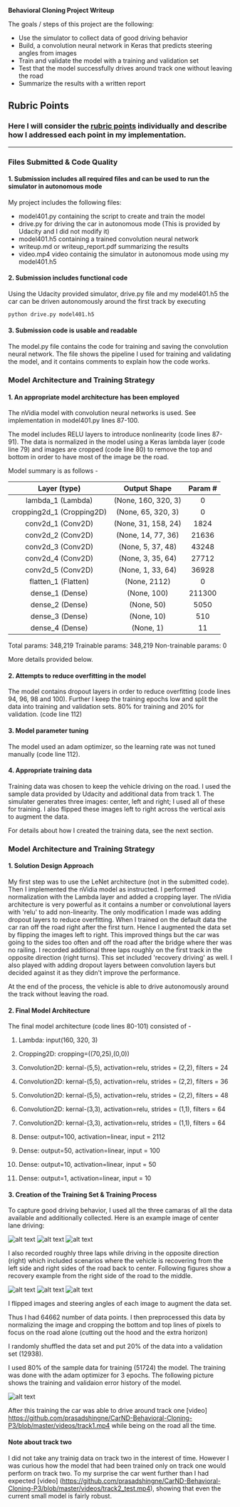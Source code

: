**Behavioral Cloning Project Writeup**

The goals / steps of this project are the following:
* Use the simulator to collect data of good driving behavior
* Build, a convolution neural network in Keras that predicts steering angles from images
* Train and validate the model with a training and validation set
* Test that the model successfully drives around track one without leaving the road
* Summarize the results with a written report


[//]: # (Image References)

[image1]: ./pictures/left_2016_12_01_13_31_15_513.jpg "Left"
[image2]: ./pictures/center_2016_12_01_13_31_15_513.jpg "Center"
[image3]: ./pictures/right_2016_12_01_13_31_15_513.jpg "Right"
[image4]: ./pictures/center_2018_08_13_05_56_33_832.jpg "Recovery Image1"
[image5]: ./pictures/center_2018_08_13_05_56_34_421.jpg "Recovery Image2"
[image6]: ./pictures/center_2018_08_13_05_56_35_146.jpg "Recovery Image3"
[image7]: ./pictures/fit_history401.png "Fit History"

## Rubric Points
### Here I will consider the [rubric points](https://review.udacity.com/#!/rubrics/432/view) individually and describe how I addressed each point in my implementation.  

---
### Files Submitted & Code Quality

#### 1. Submission includes all required files and can be used to run the simulator in autonomous mode

My project includes the following files:
* model401.py containing the script to create and train the model
* drive.py for driving the car in autonomous mode (This is provided by Udacity and I did not modify it)
* model401.h5 containing a trained convolution neural network 
* writeup.md or writeup_report.pdf summarizing the results
* video.mp4 video containig the simulator in autonomous mode using my model401.h5

#### 2. Submission includes functional code
Using the Udacity provided simulator, drive.py file and my model401.h5 the car can be driven autonomously around the first track by executing 
```sh
python drive.py model401.h5
```

#### 3. Submission code is usable and readable

The model.py file contains the code for training and saving the convolution neural network. The file shows the pipeline I used for training and validating the model, and it contains comments to explain how the code works.

### Model Architecture and Training Strategy

#### 1. An appropriate model architecture has been employed

The nVidia model with convolution neural networks is used. See implementation in model401.py lines 87-100. 

The model includes RELU layers to introduce nonlinearity (code lines 87-91). The data is normalized in the model using a Keras lambda layer (code line 79) and images are cropped (code line 80) to remove the top and bottom in order to have most of the image be the road.

Model summary is as follows - 

|Layer (type)         |        Output Shape      |        Param # |
|:------------------------:|:--------------------:|:--------------:|
|lambda_1 (Lambda)  |       (None, 160, 320, 3)    |      0       |
|cropping2d_1 (Cropping2D)  |  (None, 65, 320, 3)  |      0       |
|conv2d_1 (Conv2D)     |       (None, 31, 158, 24) |      1824    |
|conv2d_2 (Conv2D)     |       (None, 14, 77, 36)  |      21636   | 
|conv2d_3 (Conv2D)     |       (None, 5, 37, 48)   |      43248   |
|conv2d_4 (Conv2D)     |       (None, 3, 35, 64)   |      27712   |
|conv2d_5 (Conv2D)     |       (None, 1, 33, 64)   |      36928   |
|flatten_1 (Flatten)   |       (None, 2112)        |      0       |
|dense_1 (Dense)       |       (None, 100)         |      211300  |
|dense_2 (Dense)       |       (None, 50)          |      5050    |
|dense_3 (Dense)       |       (None, 10)          |      510     |
|dense_4 (Dense)       |       (None, 1)           |      11      |

Total params: 348,219
Trainable params: 348,219
Non-trainable params: 0

More details provided below.

#### 2. Attempts to reduce overfitting in the model

The model contains dropout layers in order to reduce overfitting (code lines 94, 96, 98 and 100). Further I keep the training epochs low and split the 
data into training and validation sets. 80% for training and 20% for validation. (code line 112)


#### 3. Model parameter tuning

The model used an adam optimizer, so the learning rate was not tuned manually (code line 112).

#### 4. Appropriate training data

Training data was chosen to keep the vehicle driving on the road. I used the sample data provided by Udacity and additional data from track 1. 
The simulater generates three images: center, left and right; I used all of these for training. I also flipped these images left to right across the vertical axis to augment the data.

For details about how I created the training data, see the next section. 

### Model Architecture and Training Strategy

#### 1. Solution Design Approach

My first step was to use the LeNet architecture (not in the submitted code). Then I implemented the nVidia model as instructed. I performed normalization with the Lambda layer
and added a cropping layer. The nVidia architecture is very powerful as it contains a number or convolutional layers with 'relu' to add non-linearity. The only modification I made was adding dropout layers to reduce overfitting.
When I trained on the default data the car ran off the road right after the first turn. Hence I augmented the data set by flipping the images left to right. This improved things but the car was going to the sides too often and off the road 
after the bridge where ther was no railing. I recorded additional three laps roughly on the first track in the opposite direction (right turns). This set included 'recovery driving' as well. I also played with adding dropout layers between convolution layers but 
decided against it as they didn't improve the performance.

At the end of the process, the vehicle is able to drive autonomously around the track without leaving the road.

#### 2. Final Model Architecture

The final model architecture (code lines 80-101) consisted of - 

1. Lambda: input(160, 320, 3)
2. Cropping2D: cropping=((70,25),(0,0))

3. Convolution2D: kernal-(5,5), activation=relu, strides = (2,2), filters = 24
4. Convolution2D: kernal-(5,5), activation=relu, strides = (2,2), filters = 36
5. Convolution2D: kernal-(5,5), activation=relu, strides = (2,2), filters = 48
6. Convolution2D: kernal-(3,3), activation=relu, strides = (1,1), filters = 64
7. Convolution2D: kernal-(3,3), activation=relu, strides = (1,1), filters = 64

8. Dense: output=100, activation=linear, input = 2112
9. Dense: output=50, activation=linear, input = 100
10. Dense: output=10, activation=linear, input = 50
11. Dense: output=1, activation=linear, input = 10

#### 3. Creation of the Training Set & Training Process

To capture good driving behavior, I used all the three camaras of all the data available and additionally collected. Here is an example image of center lane driving:

![alt text][image1]
![alt text][image2]
![alt text][image3]

I also recorded roughly three laps while driving in the opposite direction (right) which included scenarios where the vehicle is recovering from the left side and right sides of the road back to center. 
Following figures show a recovery example from the right side of the road to the middle.

![alt text][image4]
![alt text][image5]
![alt text][image6]

I flipped images and steering angles of each image to augment the data set.

Thus I had 64662 number of data points. I then preprocessed this data by normalizing the image and cropping the bottom and top lines of pixels to focus on the road alone (cutting out the hood and the extra horizon)

I randomly shuffled the data set and put 20% of the data into a validation set (12938). 

I used 80% of the sample data for training (51724) the model. The training was done with the adam optimizer for 3 epochs. The following picture shows the training and validaion error history of the model.

![alt text][image7]

After this training the car was able to drive around track one [video] https://github.com/prasadshingne/CarND-Behavioral-Cloning-P3/blob/master/videos/track1.mp4 while being on the road all the time.


#### Note about track two

I did not take any trainig data on track two in the interest of time. However I was curious how the model that had been trained only on track one would perform on track two. To my surprise the car went further than I had expected [video] (https://github.com/prasadshingne/CarND-Behavioral-Cloning-P3/blob/master/videos/track2_test.mp4), 
showing that even the current small model is fairly robust. 
